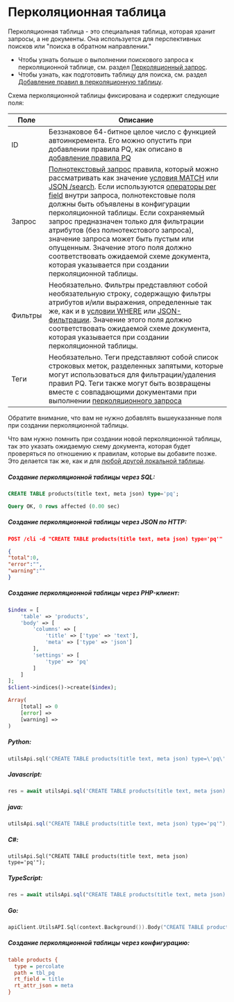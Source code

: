 # Перколяционная таблица

<!-- example pq -->
Перколяционная таблица - это специальная таблица, которая хранит запросы, а не документы. Она используется для перспективных поисков или "поиска в обратном направлении."

* Чтобы узнать больше о выполнении поискового запроса к перколяционной таблице, см. раздел [Перколяционный запрос](../../Searching/Percolate_query.md).
* Чтобы узнать, как подготовить таблицу для поиска, см. раздел [Добавление правил в перколяционную таблицу](../../Data_creation_and_modification/Adding_documents_to_a_table/Adding_rules_to_a_percolate_table.md).

Схема перколяционной таблицы фиксирована и содержит следующие поля:

| Поле | Описание |
| - | - |
| ID| Беззнаковое 64-битное целое число с функцией автоинкремента. Его можно опустить при добавлении правила PQ, как описано в [добавление правила PQ](../../Data_creation_and_modification/Adding_documents_to_a_table/Adding_rules_to_a_percolate_table.md) |
| Запрос | [Полнотекстовый запрос](../../Searching/Full_text_matching/Basic_usage.md) правила, который можно рассматривать как значение [условия MATCH](../../Searching/Full_text_matching/Basic_usage.md) или [JSON /search](../../Searching/Full_text_matching/Basic_usage.md#HTTP-JSON). Если используются [операторы per field](../../Searching/Full_text_matching/Operators.md) внутри запроса, полнотекстовые поля должны быть объявлены в конфигурации перколяционной таблицы. Если сохраняемый запрос предназначен только для фильтрации атрибутов (без полнотекстового запроса), значение запроса может быть пустым или опущенным. Значение этого поля должно соответствовать ожидаемой схеме документа, которая указывается при создании перколяционной таблицы. |
| Фильтры | Необязательно. Фильтры представляют собой необязательную строку, содержащую фильтры атрибутов и/или выражения, определенные так же, как и в [условии WHERE](../../Searching/Filters.md#WHERE) или [JSON-фильтрации](../../Searching/Filters.md#HTTP-JSON). Значение этого поля должно соответствовать ожидаемой схеме документа, которая указывается при создании перколяционной таблицы. |
| Теги | Необязательно. Теги представляют собой список строковых меток, разделенных запятыми, которые могут использоваться для фильтрации/удаления правил PQ. Теги также могут быть возвращены вместе с совпадающими документами при выполнении [перколяционного запроса](../../Searching/Percolate_query.md) |

Обратите внимание, что вам не нужно добавлять вышеуказанные поля при создании перколяционной таблицы.

Что вам нужно помнить при создании новой перколяционной таблицы, так это указать ожидаемую схему документа, которая будет проверяться по отношению к правилам, которые вы добавите позже. Это делается так же, как и для [любой другой локальной таблицы](../../Creating_a_table/Local_tables.md).


<!-- intro -->
##### Создание перколяционной таблицы через SQL:

<!-- request SQL -->

```sql
CREATE TABLE products(title text, meta json) type='pq';
```
<!-- response SQL -->

```sql
Query OK, 0 rows affected (0.00 sec)
```

<!-- intro -->
##### Создание перколяционной таблицы через JSON по HTTP:

<!-- request JSON -->

```json
POST /cli -d "CREATE TABLE products(title text, meta json) type='pq'"
```

<!-- response JSON -->

```json
{
"total":0,
"error":"",
"warning":""
}
```

<!-- intro -->
##### Создание перколяционной таблицы через PHP-клиент:

<!-- request PHP -->

```php
$index = [
    'table' => 'products',
    'body' => [
        'columns' => [
            'title' => ['type' => 'text'],
            'meta' => ['type' => 'json']
        ],
        'settings' => [
            'type' => 'pq'
        ]
    ]
];
$client->indices()->create($index);
```
<!-- response PHP -->
```php
Array(
    [total] => 0
    [error] =>
    [warning] =>
)
```

<!-- intro -->
##### Python:

<!-- request Python -->

```python
utilsApi.sql('CREATE TABLE products(title text, meta json) type=\'pq\'')
```
<!-- intro -->
##### Javascript:

<!-- request javascript -->

```javascript
res = await utilsApi.sql('CREATE TABLE products(title text, meta json) type=\'pq\'');
```
<!-- intro -->
##### java:

<!-- request java -->

```java
utilsApi.sql("CREATE TABLE products(title text, meta json) type='pq'");
```

<!-- intro -->
##### C#:

<!-- request C# -->

```clike
utilsApi.Sql("CREATE TABLE products(title text, meta json) type='pq'");
```

<!-- intro -->
##### TypeScript:

<!-- request typescript -->

```typescript
res = await utilsApi.sql("CREATE TABLE products(title text, meta json) type='pq'");
```

<!-- intro -->
##### Go:

<!-- request go -->

```go
apiClient.UtilsAPI.Sql(context.Background()).Body("CREATE TABLE products(title text, meta json) type='pq'").Execute()
```

<!-- intro -->
##### Создание перколяционной таблицы через конфигурацию:

<!-- request CONFIG -->

```ini
table products {
  type = percolate
  path = tbl_pq
  rt_field = title
  rt_attr_json = meta
}
```
<!-- end -->
<!-- proofread -->
